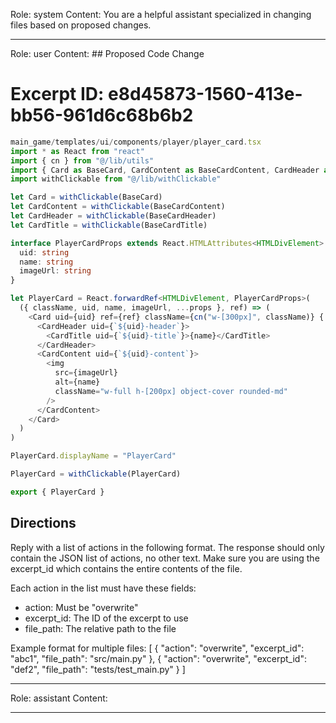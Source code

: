 Role: system
Content: You are a helpful assistant specialized in changing files based on proposed changes.
__________________
Role: user
Content: ## Proposed Code Change
# Excerpt ID: e8d45873-1560-413e-bb56-961d6c68b6b2
```typescript
main_game/templates/ui/components/player/player_card.tsx
import * as React from "react"
import { cn } from "@/lib/utils"
import { Card as BaseCard, CardContent as BaseCardContent, CardHeader as BaseCardHeader, CardTitle as BaseCardTitle } from "@/components/ui/card"
import withClickable from "@/lib/withClickable"

let Card = withClickable(BaseCard)
let CardContent = withClickable(BaseCardContent)
let CardHeader = withClickable(BaseCardHeader)
let CardTitle = withClickable(BaseCardTitle)

interface PlayerCardProps extends React.HTMLAttributes<HTMLDivElement> {
  uid: string
  name: string
  imageUrl: string
}

let PlayerCard = React.forwardRef<HTMLDivElement, PlayerCardProps>(
  ({ className, uid, name, imageUrl, ...props }, ref) => (
    <Card uid={uid} ref={ref} className={cn("w-[300px]", className)} {...props}>
      <CardHeader uid={`${uid}-header`}>
        <CardTitle uid={`${uid}-title`}>{name}</CardTitle>
      </CardHeader>
      <CardContent uid={`${uid}-content`}>
        <img
          src={imageUrl}
          alt={name}
          className="w-full h-[200px] object-cover rounded-md"
        />
      </CardContent>
    </Card>
  )
)

PlayerCard.displayName = "PlayerCard"

PlayerCard = withClickable(PlayerCard)

export { PlayerCard }
```

## Directions
Reply with a list of actions in the following format. The response should only contain the JSON list of actions, no other text.
Make sure you are using the excerpt_id which contains the entire contents of the file.

Each action in the list must have these fields:
- action: Must be "overwrite"
- excerpt_id: The ID of the excerpt to use
- file_path: The relative path to the file

Example format for multiple files:
[
    {
        "action": "overwrite",
        "excerpt_id": "abc1",
        "file_path": "src/main.py"
    },
    {
        "action": "overwrite",
        "excerpt_id": "def2",
        "file_path": "tests/test_main.py"
    }
]
__________________
Role: assistant
Content: 
__________________

